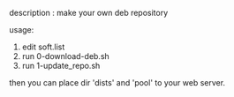 description : make your own deb repository

usage:
1. edit soft.list
2. run 0-download-deb.sh
3. run 1-update_repo.sh

then you can place dir 'dists' and 'pool' to your web server.
